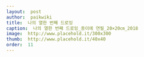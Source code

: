 ```yaml
---
layout:  post
author:  paikwiki
title:  나의 열한 번째 드로잉
caption:  나의 열한 번째 드로잉_종이에 연필_20×20㎝_2018
image:  http://www.placehold.it/300x300
thumb:  http://www.placehold.it/40x40
order:  11
---
```

